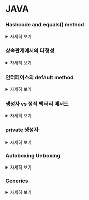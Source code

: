 # JAVA

### Hashcode and equals() method
<details>
   <summary> 자세히 보기 </summary>
 
 <br>
   
   
    equals 메소드는 객체 두개를 파라미터로 받아서 두객체의 동일성을 비교하는 함수이다.

    public boolean equals(Object obj) {
        return (this == obj);
    }
    
   equals 메소드는 오버라이드가 가능하지만 몇가지 제약사항을 가지고 있다.
   1. x.equals(y) 가 true 라면 y.equals(x)도 true 여야 한다.
   2. x.equals(y) 와  y.equals(z) 가 둘다 true 라면 x.equals(z)도 true 여야 한다.
   3. equals 메소드가 수정되지 않는한 항상 equals() 호출은 늘 같은 값을 리턴해야 한다.
    
   hashcode() 는 오브젝트가 가지고 있는 native method이다. object의 hash 값을 리턴하는 함수이다.
    
   hashcode() 메소드에도 몇가지 제약사항이 존재하는데
   1. hashcode()를 호출할떄마다 늘 같은 결과를 리턴해야 한다.
   2. 애플리케이션 실행시마다 hashcode()의 값은 달라진다.
   3. 만약 equals() 메소드로 같은 같은 오브젝트로 판명된다면 두 오브젝트는 같은 hashcode() 값을 가지고 있어야 한다.
   4. 만약 equals() 메소드로 같지 않은 오브젝트로 판명된다면 두 오브젝트는 같은 해쉬 값을 가질 수도 아닐 수도 있다.
    
   4번 제약 사항은 아래를 의미한다.
   If o1.equals(o2), then o1.hashCode() == o2.hashCode() should always be true.
   If o1.hashCode() == o2.hashCode is true, it doesn’t mean that o1.equals(o2) will be true.
    
   만약 당신이 equals() 메소드를 오바라이딩 한다면 거의 대부분의 경우 hashcode()도 오버라이드 해줘야 제약사항을 지킬 수 있다.
   만약 당신이 제약사항을 어겼지만 해당 클래스를 해쉬 테이블의 키로 사용할 것이 아니라면 문제가 발생하지 않는다.
    
</details>

### 상속관계에서의 다형성
<details>
   <summary> 자세히 보기 </summary>
 
 <br>
   
   
   조상 클래스의 참조변수는 자손 클래스의 인스턴스로 초기화가 가능하다.
   
   예를 들어
   
   ```
   class Car {
      
   }
   
   class SportsCar extends Car {
   
   }
   ```
   다음과 같은 클래스가 있을때 Car car = new SportCar(); 과 같은 초기화가 가능하다는 것이다.
   
   이렇게 초기화를 할경우 조상클래스에 있는 멤버들만 사용가능하다는 제약이 있다. 당연히 조상클래스를 자손클래스로 초기화했으니 자손클래스의 멤버변수나 메소드에는 접근이 불가능한 것이다.
   
   역으로 자손클래스를 조상클래스로 초기화가 가능한가? 그건 아니다.
   
   왜냐하면 자손클래스의 멤버가 조상클래스보다 더 많기 때문에 이를 허용하지 않는다.
   
   
</details>

### 인터페이스의 default method
<details>
   <summary> 자세히 보기 </summary>
 
 <br>
   
   
   자바 1.8부터는 인터페이스에서 default method라는 기능을 제공한다.
   
   이는 모두 추상 메서드로 이루어져있는 기존의 인터페이스와 달리 구현체가 있는 메소드를 선언할 수 있게 해준 것이다.
   
   왜냐? 인터페이스 설계는 보통 구현체들의 공통 요소를 뽑아서 추상화를 잘 해야한다.
   
   하지만 설계를 아무리 잘해도 인터페이스에 메소드가 추가돼야할 경우가 생긴다.
   
   이런 경우에 인터페이스의 메소드를 추가하는 경우 그 인터페이스를 구현한 모든 구현체에서 해당 메소드를 다시 구현해줘야 하므로 많은 변경이 생기게 된다.
   
   하지만 이런 경우 default method를 추가해준다면 구현체들에서 해당 메소드를 구현해주는 번거로움을 덜 수 있다. (구현을 안해줘도 된다 default method는)
   
</details>

### 생성자 vs 정적 팩터리 메서드
<details>
   <summary> 자세히 보기 </summary>
   
 <br>
   
 
   클래스의 인스턴스를 생성할때 생성자보다 정적 패터리 메서드가 더 선호된다. 이유는 세가지가 있다.
   
   첫번째는 생성자는 클래스이름과 동일한 반면 (이름이 강제됨) 정적 팩터리 메서드는 조금 더 유의미한 함수 이름을 통해서 생성자를 만들 수 있다.
   
   예로들어 BigInteger.probablePrime()과 BigInteger() 두개 중 어떤 값이 소수인 BigInteger를 반환할 것 같은가? 
   
   정적 팩터리 메서드는 함수 명을 통해서 어떤 인스턴스를 받을 것인지 예상이 쉽게 만들어준다.
   
   두번째는 호출될때마다 인스턴스를 새로 생성하지 않아도 된다는 점이다.
   
   정적 팩터리 메서드를 사용하면 계속 새로운 인스턴스를 생성하는 것이 아니라 이미 인스턴스가 있다면 해당 인스턴스를 리턴해준다거나 또는 아예 인스턴스를 생성하지 않는등 인스턴스를 통제할 수 있는 방법을 제공해준다.
   
   예를들어 어떤 클래스의 인스턴스를 싱글턴으로 강제하고 싶으면 정적팩터리 메서드 패턴으로 가능하다.
   
   세번째는 반환 타입의 하위 타입 객체를 반환할 수 있다.
   
   인터페이스의 정적메서드를 통해서 구현체인 여러개의 클래스중 하나를 반환할 수 있게끔 할 수 있다. 이는 구현 클래스를 공개하지 않고도 해당 객체를 반환할 수 있게하여 API를 작게 유지할 수 있다.
   
   네번째는 매개변수에 따라서 다른 클래스의 객체를 반환할 수 있다. 이는 세번쨰의 장점을 활용한 것인데 매개변수에 따라서 서로 다른 클래스의 인스턴스를 반환하게끔하여 클라이언트로 하여금 유연하게 상황에 맞는 클래스를 사용할 수 있게끔 할 수 있다.
   
   
 <br>

</details>

### private 생성자
<details>
   <summary> 자세히 보기 </summary>
   
   
 <br>
   
   
   private 생성자는 보통 객체를 싱글턴으로 만들기 위해서 사용된다.
   
   왜냐하면 private 생성자는 클라이언트 입장에서 호출할 수 없기 떄문에 클라이언트가 생성자를 호출해서 새로운 인스턴스를 생성하는 것 자체가 불가능해지기 때문이다.
   
   이럴경우 멤버변수로 인스턴스를 생성해놓고 변수자체를 public 하게 하거나 정적 팩터리 메서드를 제공하여 인스턴스를 리턴하는 방식 두가지로 싱글턴 객체를 구현할 수 있다.
   
   싱글턴의 전형적인 예로는 무상태 객체나 설계상 유일해야하는 컴포넌트로 사용한다.
   
   싱글턴 객체는 mock 오브젝트 생성이 어려워 테스트하기가 어렵다는 단점이 있다.

   여기서 주의할 점은 리플렉션 api를 사용하여 private생성자를 호출할 수 있기 때문에 생성자를 수정하여서 두번째 객체가 생성되려고 한다면 아래와 같이 예외를 던지게끔 구현해놓는 것이 좋다.
   
   ```
   private Test() {
    if (INSTANCE != null)
        throw new IllegalArgumentException("Instance already created");
   }
   ```
   
   private생성자는 첫번째 방법이고 싱글턴을 만드는 두번째 방법은 정적 팩터리 메서드를 public static으로 제공하는 것이다. private static final 인스턴스를 반환하게끔 하여서 제2의 인스턴스가 생성되는 것을 방지한다.
   
   만약 싱글턴 객체를 직렬화 하려면 단순히 serializable을 구현하는 것만으로는 부족하다. readResolve메서드를 제공해야 한다. 이렇게 안하면 역직렬화 과정에서 새로운 인스턴스가 생성되기 때문에 readResolve 메소드를 통해서 본디 생성돼있는 객체를 반환하게끔 만들어줘야 한다.
   
   그리고 private 생성자를 만들었을 경우에는 상속이 안된다. 그 이유는 모든 생성자는 따로 명시하지 않아도 상위 클래스의 생성자를 호출하게 되는데 private 생성자는 다른 클래스에서 호출이 안되기 때문이다.
   
</details>


### Autoboxing Unboxing
<details>
   <summary> 자세히 보기 </summary>
 
 <br>
   
   Autoboxing은 primitive type을 랩핑한 클래스를 사용하는 것을 얘기한다. unboxing 반대로 wrapping 된 클래스에서 primitive type으로 변환하는 것을 얘기한다.
   
   이러한 작업은 JVM에서 자동으로 이루어진다. JAVA8 에서는 모든 primitive type에 대한 wrapper class가 존재한다. 이게 왜 필요한가? primitive type에 대한 여러가지 미리 정의된 method들을 제공하기 때문에 유용하게 사용할 수 있다.
   
   그리고 wrapper class는 객체이기 때문에 레퍼런스를 저장하고 있다. 그래서 null값을 가지고 있을 수도 있다. 그리고 wrapper class는 Object를 예상되는 곳에서 사용할 수 있다.
   
   예를 들면 ArrayList같은 Collection은 Object배열 형태로 값을 저장해야 하는데 여기서는 객체가 예상되므로 primitive type을 사용할 수 없다.
   
   그래서 우리가 ArrayList<int> 는 선언 자체가 안되고 ArrayList<Integer>로 선언해야 하는 것이다.
   
   그렇다면 모든 primitive type을 wrapper class로 대신해서 사용해도 되나? 그건 아니다.
   
   wrapper class는 객체이기 때문에 새로운 메모리공간을 사용하게 된다. 우리가 primitive type으로 선언할 수 있는걸 굳이 wrapper class로 사용하게 된다면 불필요한 객체를 다수 생성하게 될 수 있다.
   
   예를 들어
   
   ```
   Long sum = 0;
   for (long i = 0; i < 10; i++) {
      sum += i;                        
   }
   ```
   
   만약 위와 같은 코드가 존재한다면 i가 하나씩 증가할때마다 새로운 sum 객체가 생성될 것이다.
                           
   이는 프로그램의 속도를 매우 느려지게할 뿐 아니라 불필요한 메모리 공간을 너무 많이 생성한다.
                           
   이때 sum을 long으로 선언한다면 primitive 타입에 값을 더하기만 하면 되어 불필요한 객체 생성을 막을 수 있다.
   
   
    
</details>

### Generics
<details>
   <summary> 자세히 보기 </summary>
 
 <br>
   지네릭스는 클래스, 인터페이스, 메소드를 정의할때 타입을 파라미터로 사용할 수 있게 해주는 기술이다. 타입 파라미터는 같은 코드를 여러가지 인풋에 맞게 사용할 수 있도록 해준다. 기존 파라미터는 값인 반면에 제네릭은 타입을 제공한다.

지네릭을 사용할때의 장점은 타입 캐스팅을 없애준다. 만약 지네릭이 없으면 오브젝트 클래스로 사용해야 하는데 이는 해당 객체를 사용할때 구체적인 클래스로 형변환이 필요하다. 하지만 지네릭을 사용하면 형변환이 따로 필요 없다.


```
List list = new ArrayList();
list.add("hello");
String s = **(String)** list.get(0);
```

```
List<String> list = new ArrayList<String>();
list.add("hello");
String s = list.get(0);   // no cast
```



    
</details>



